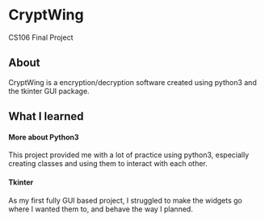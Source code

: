 # CryptWing
CS106 Final Project

## About
CryptWing is a encryption/decryption software created using python3 and the tkinter GUI package. 

## What I learned
#### More about Python3 
This project provided me with a lot of practice using python3, especially creating classes and using them to interact with each other. 
#### Tkinter
As my first fully GUI based project, I struggled to make the widgets go where I wanted them to, and behave the way I planned. 

